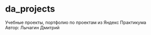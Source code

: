 # da_projects
Учебные проекты, портфолио по проектам из Яндекс Практикума <br/>
Автор: Лычагин Дмитрий

